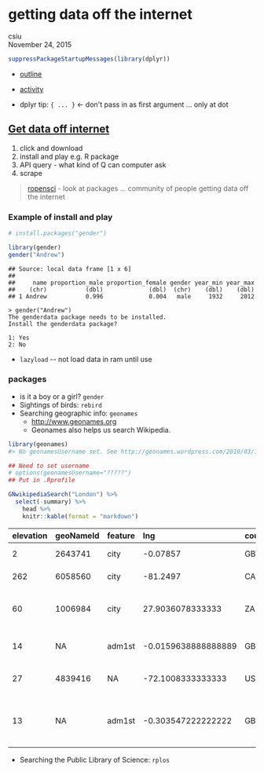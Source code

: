 # getting data off the internet
csiu  
November 24, 2015  

```r
suppressPackageStartupMessages(library(dplyr))
```

- [outline](http://stat545-ubc.github.io/cm109_data-from_web.html)
- [activity](http://stat545-ubc.github.io/webdata02_activity.html)

- dplyr tip: `{ ... }` <- don't pass in as first argument  ... only at dot

## [Get data off internet](http://stat545-ubc.github.io/webdata01_slides.html#1)
1. click and download
2. install and play e.g. R package
3. API query - what kind of Q can computer ask
4. scrape

> [ropensci](https://ropensci.org) - look at packages ... community of people getting data off the internet

### Example of install and play

```r
# install.packages("gender")

library(gender)
gender("Andrew")
```

```
## Source: local data frame [1 x 6]
## 
##     name proportion_male proportion_female gender year_min year_max
##    (chr)           (dbl)             (dbl)  (chr)    (dbl)    (dbl)
## 1 Andrew           0.996             0.004   male     1932     2012
```
```
> gender("Andrew")
The genderdata package needs to be installed.
Install the genderdata package? 

1: Yes
2: No
```

- `lazyload` -- not load data in ram until use

### packages 
- is it a boy or a girl? `gender`
- Sightings of birds: `rebird`
- Searching geographic info: `geonames`
    - http://www.geonames.org
    - Geonames also helps us search Wikipedia.


```r
library(geonames)
#> No geonamesUsername set. See http://geonames.wordpress.com/2010/03/16/ddos-part-ii/ and set one with options(geonamesUsername="foo") for some services to work

## Need to set username
# options(geonamesUsername="?????")
## Put in .Rprofile

GNwikipediaSearch("London") %>%
  select(-summary) %>%
    head %>%
    knitr::kable(format = "markdown")
```



|elevation |geoNameId |feature |lng                 |countryCode |rank |thumbnailImg                                                      |lang |title                                  |lat               |wikipediaUrl                                                 |
|:---------|:---------|:-------|:-------------------|:-----------|:----|:-----------------------------------------------------------------|:----|:--------------------------------------|:-----------------|:------------------------------------------------------------|
|2         |2643741   |city    |-0.07857            |GB          |100  |http://www.geonames.org/img/wikipedia/43000/thumb-42715-100.jpg   |en   |London                                 |51.504872         |en.wikipedia.org/wiki/London                                 |
|262       |6058560   |city    |-81.2497            |CA          |100  |http://www.geonames.org/img/wikipedia/58000/thumb-57388-100.jpg   |en   |London, Ontario                        |42.9837           |en.wikipedia.org/wiki/London%2C_Ontario                      |
|60        |1006984   |city    |27.9036078333333    |ZA          |100  |http://www.geonames.org/img/wikipedia/138000/thumb-137098-100.jpg |en   |East London, Eastern Cape              |-33.0145668333333 |en.wikipedia.org/wiki/East_London%2C_Eastern_Cape            |
|14        |NA        |adm1st  |-0.0159638888888889 |GB          |98   |http://www.geonames.org/img/wikipedia/157000/thumb-156609-100.jpg |en   |London Borough of Lewisham             |51.4568777777778  |en.wikipedia.org/wiki/London_Borough_of_Lewisham             |
|27        |4839416   |NA      |-72.1008333333333   |US          |100  |http://www.geonames.org/img/wikipedia/160000/thumb-159123-100.jpg |en   |New London, Connecticut                |41.3555555555556  |en.wikipedia.org/wiki/New_London%2C_Connecticut              |
|13        |NA        |adm1st  |-0.303547222222222  |GB          |100  |http://www.geonames.org/img/wikipedia/146000/thumb-145782-100.jpg |en   |London Borough of Richmond upon Thames |51.4613416666667  |en.wikipedia.org/wiki/London_Borough_of_Richmond_upon_Thames |

- Searching the Public Library of Science: `rplos`
